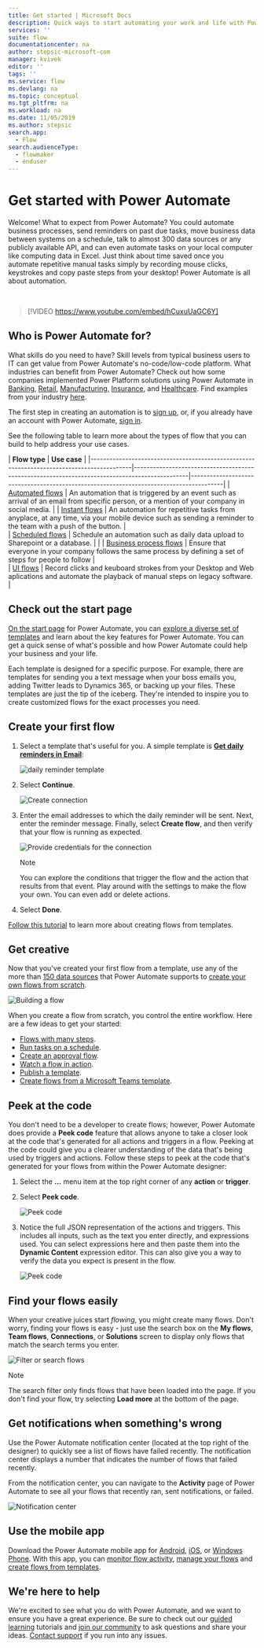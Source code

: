 ```yaml
---
title: Get started | Microsoft Docs
description: Quick ways to start automating your work and life with Power Automate
services: ''
suite: flow
documentationcenter: na
author: stepsic-microsoft-com
manager: kvivek
editor: ''
tags: ''
ms.service: flow
ms.devlang: na
ms.topic: conceptual
ms.tgt_pltfrm: na
ms.workload: na
ms.date: 11/05/2019
ms.author: stepsic
search.app: 
  - Flow
search.audienceType: 
  - flowmaker
  - enduser
---
```


# Get started with Power Automate 

Welcome! What to expect from Power Automate? You could automate business processes, send reminders on past due tasks, move business data between systems on a schedule, talk to almost 300 data sources or any publicly available API, and can even automate tasks on your local computer like computing data in Excel. Just think about time saved once you automate repetitive manual tasks simply by recording mouse clicks, keystrokes and copy paste steps from your desktop! Power Automate is all about automation. 

<br/>

> [!VIDEO https://www.youtube.com/embed/hCuxuUaGC6Y]


## Who is Power Automate for? 

What skills do you need to have? Skill levels from typical business users to IT can get value from Power Automate's no-code/low-code platform.
What industries can benefit from Power Automate? Check out how some companies implemented Power Platform solutions using Power Automate in [Banking](https://customers.microsoft.com/en-us/story/821782-illimity-bank-banking-power-automate), [Retail](https://customers.microsoft.com/en-us/story/drivetime-retail-consumer-goods-azure), [Manufacturing](https://customers.microsoft.com/en-us/story/810656-hexion-manufacturing-power-platform), [Insurance](https://customers.microsoft.com/en-us/story/811345-aioi-nissay-dowa-insurance-microsoft-power-platform),  and [Healthcare](https://customers.microsoft.com/en-us/story/vnshs-health-provider-microsoft-flow). Find examples from your industry [here](https://customers.microsoft.com/en-us/search?sq=%22Power%20Automate%22&ff=story_product_categories%26%3EPower%20Automate&p=0&so=story_publish_date%20desc). 


The first step in creating an automation is to [sign up](sign-up-sign-in.md), or, if you already have an account with Power Automate, [sign in](https://flow.microsoft.com/signin).

See the following table to learn more about the types of flow that you can build to help address your use cases.

| **Flow type**                                                                       | **Use case**                                                                                  | 
|-------------------------------------------------------------------------------------------|-----------------------------------------------------------------------------------------------|----------------------------------------------------------------------------------------|
| [Automated flows](get-started-logic-flow.md)                 | An automation that is triggered by an event such as arrival of an email from specific person, or a mention of your company in social media. | 
| [Instant flows](introduction-to-button-flows.md)              | An automation for repetitive tasks from anyplace, at any time, via your mobile device such as sending a reminder to the team with a push of the button.                      |                                                                                        
| [Scheduled flows](run-scheduled-tasks.md)                    | Schedule an automation such as daily data upload to Sharepoint or a database.             |                                                                                        |
| [Business process flows](business-process-flows-overview.md) | Ensure that  everyone in your company follows the same process by defining a set of steps for people to follow            |                                                                        
| [UI flows](ui-flows/overview.md)                                                | Record  clicks and keuboard strokes from your Desktop and Web aplications and automate the playback of manual steps on legacy software.                 |

## Check out the start page ##

[On the start page](https://flow.microsoft.com) for Power Automate, you can [explore a diverse set of templates](https://flow.microsoft.com/templates) and learn about the key features for Power Automate. You can get a quick sense of what's possible and how Power Automate could help your business and your life.

Each template is designed for a specific purpose. For example, there are templates for sending you a text message when your boss emails you, adding Twitter leads to Dynamics 365, or backing up your files. These templates are just the tip of the iceberg. They're intended to inspire you to create customized flows for the exact processes you need.

## Create your first flow ##

1. Select a template that's useful for you. A simple template is [**Get daily reminders in Email**](https://flow.microsoft.com/galleries/public/templates/45a3399aa29345308f08b6db0a9c85b9/):

    ![daily reminder template](./media/getting-started/template-details.png)

1. Select **Continue**.

    ![Create connection](./media/getting-started/create-connection.png)

1. Enter the email addresses to which the daily reminder will be sent. Next, enter the reminder message. Finally, select **Create flow**, and then verify that your flow is running as expected.

    ![Provide credentials for the connection](./media/getting-started/configure-email-details.png)

    > [!NOTE]
    > You can explore the conditions that trigger the flow and the action that results from that event. Play around with the settings to make the flow your own. You can even add or delete actions.

1. Select **Done**.

[Follow this tutorial](get-started-logic-template.md) to learn more about creating flows from templates.

## Get creative ##

Now that you've created your first flow from a template, use any of the more than [150 data sources](https://flow.microsoft.com/connectors/) that Power Automate supports to [create your own flows from scratch](get-started-logic-flow.md).

![Building a flow](./media/getting-started/build-a-flow.png)

When you create a flow from scratch, you control the entire workflow. Here are a few ideas to get your started:

- [Flows with many steps](multi-step-logic-flow.md).
- [Run tasks on a schedule](run-scheduled-tasks.md).
- [Create an approval flow](wait-for-approvals.md).
- [Watch a flow in action](see-a-flow-run.md).
- [Publish a template](publish-a-template.md).
- [Create flows from a Microsoft Teams template](https://flow.microsoft.com/connectors/shared_teams/microsoft-teams/).


## Peek at the code

You don't need to be a developer to create flows; however, Power Automate does provide a **Peek code** feature that allows anyone to take a closer look at the code that's generated for all actions and triggers in a flow. Peeking at the code could give you a clearer understanding of the data that's being used by triggers and actions. Follow these steps to peek at the code that's generated for your flows from within the Power Automate designer: 

1. Select the **...** menu item at the top right corner of any **action** or **trigger**. 
1. Select **Peek code**.

    ![Peek code](media/getting-started/peek-code.png)

1. Notice the full JSON representation of the actions and triggers. This includes all inputs, such as the text you enter directly, and expressions used. You can select expressions here and then paste them into the **Dynamic Content** expression editor. This can also give you a way to verify the data you expect is present in the flow.

    ![Peek code](media/getting-started/peek-code-details.png)
   

## Find your flows easily

When your creative juices start *flowing*, you might create many flows. Don't worry, finding your flows is easy - just use the search box on the **My flows**, **Team flows**, **Connections**, or **Solutions** screen to display only flows that match the search terms you enter.

![Filter or search flows](media/getting-started/filter-search-box.png)
 
> [!NOTE]
> The search filter only finds flows that have been loaded into the page. If you don't find your flow, try selecting **Load more** at the bottom of the page.

## Get notifications when something's wrong

Use the Power Automate notification center (located at the top right of the designer) to quickly see a list of flows have failed recently. The notification center displays a number that indicates the number of flows that failed recently.

From the notification center, you can navigate to the **Activity** page of Power Automate to see all your flows that recently ran, sent notifications, or failed.

![Notification center](media/getting-started/notification-center.png)

## Use the mobile app ##

Download the Power Automate mobile app for [Android](https://aka.ms/flowmobiledocsandroid), [iOS](https://aka.ms/flowmobiledocsios), or [Windows Phone](https://aka.ms/flowmobilewindows). With this app, you can [monitor flow activity](mobile-monitor-activity.md), [manage your flows](mobile-manage-flows.md) and [create flows from templates](mobile-create-flow.md).

## We're here to help ##

We're excited to see what you do with Power Automate, and we want to ensure you have a great experience. Be sure to check out our [guided learning](https://flow.microsoft.com/guided-learning/) tutorials and [join our community](https://go.microsoft.com/fwlink/?LinkID=787467) to ask questions and share your ideas. [Contact support](https://go.microsoft.com/fwlink/?LinkID=787479) if you run into any issues.
